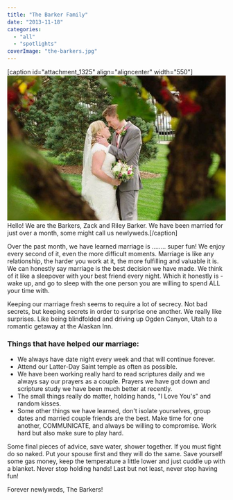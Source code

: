 ```yaml
---
title: "The Barker Family"
date: "2013-11-18"
categories: 
  - "all"
  - "spotlights"
coverImage: "the-barkers.jpg"
---
```


\[caption id="attachment\_1325" align="aligncenter" width="550"\]![married couples, newlywed couples, cute temple marriages, cute married couples, newlywed advice, relationship advice, marriage experiences](images/the-barkers.jpg) Hello! We are the Barkers, Zack and Riley Barker. We have been married for just over a month, some might call us newlyweds.\[/caption\]

Over the past month, we have learned marriage is ........ super fun! We enjoy every second of it, even the more difficult moments. Marriage is like any relationship, the harder you work at it, the more fulfilling and valuable it is. We can honestly say marriage is the best decision we have made. We think of it like a sleepover with your best friend every night. Which it honestly is - wake up, and go to sleep with the one person you are willing to spend ALL your time with.

Keeping our marriage fresh seems to require a lot of secrecy. Not bad secrets, but keeping secrets in order to surprise one another. We really like surprises. Like being blindfolded and driving up Ogden Canyon, Utah to a romantic getaway at the Alaskan Inn.

### Things that have helped our marriage:

- We always have date night every week and that will continue forever.
- Attend our Latter-Day Saint temple as often as possible.
- We have been working really hard to read scriptures daily and we always say our prayers as a couple. Prayers we have got down and scripture study we have been much better at recently.
- The small things really do matter, holding hands, "I Love You's" and random kisses.
- Some other things we have learned, don't isolate yourselves, group dates and married couple friends are the best. Make time for one another, COMMUNICATE, and always be willing to compromise. Work hard but also make sure to play hard.

Some final pieces of advice, save water, shower together. If you must fight do so naked. Put your spouse first and they will do the same. Save yourself some gas money, keep the temperature a little lower and just cuddle up with a blanket. Never stop holding hands! Last but not least, never stop having fun!

Forever newlyweds, The Barkers!
